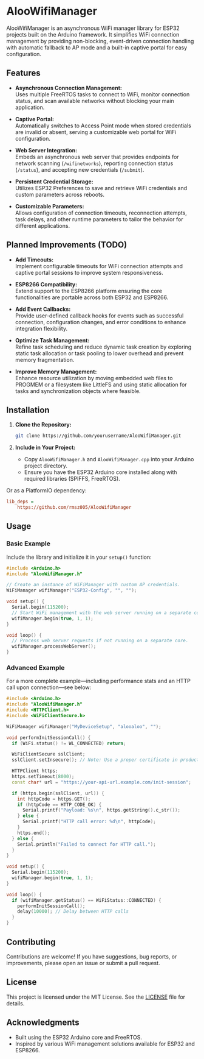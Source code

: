 # AlooWifiManager

AlooWifiManager is an asynchronous WiFi manager library for ESP32 projects built on the Arduino framework. It simplifies WiFi connection management by providing non-blocking, event-driven connection handling with automatic fallback to AP mode and a built-in captive portal for easy configuration.

## Features

- **Asynchronous Connection Management:**  
  Uses multiple FreeRTOS tasks to connect to WiFi, monitor connection status, and scan available networks without blocking your main application.

- **Captive Portal:**  
  Automatically switches to Access Point mode when stored credentials are invalid or absent, serving a customizable web portal for WiFi configuration.

- **Web Server Integration:**  
  Embeds an asynchronous web server that provides endpoints for network scanning (`/wifinetworks`), reporting connection status (`/status`), and accepting new credentials (`/submit`).

- **Persistent Credential Storage:**  
  Utilizes ESP32 Preferences to save and retrieve WiFi credentials and custom parameters across reboots.

- **Customizable Parameters:**  
  Allows configuration of connection timeouts, reconnection attempts, task delays, and other runtime parameters to tailor the behavior for different applications.

## Planned Improvements (TODO)

- **Add Timeouts:**  
  Implement configurable timeouts for WiFi connection attempts and captive portal sessions to improve system responsiveness.

- **ESP8266 Compatibility:**  
  Extend support to the ESP8266 platform ensuring the core functionalities are portable across both ESP32 and ESP8266.

- **Add Event Callbacks:**  
  Provide user-defined callback hooks for events such as successful connection, configuration changes, and error conditions to enhance integration flexibility.

- **Optimize Task Management:**  
  Refine task scheduling and reduce dynamic task creation by exploring static task allocation or task pooling to lower overhead and prevent memory fragmentation.

- **Improve Memory Management:**  
  Enhance resource utilization by moving embedded web files to PROGMEM or a filesystem like LittleFS and using static allocation for tasks and synchronization objects where feasible.

## Installation

1. **Clone the Repository:**

   ```bash
   git clone https://github.com/yourusername/AlooWifiManager.git
   ```

2. **Include in Your Project:**
   - Copy `AlooWifiManager.h` and `AlooWifiManager.cpp` into your Arduino project directory.
   - Ensure you have the ESP32 Arduino core installed along with required libraries (SPIFFS, FreeRTOS).

Or as a PlatformIO dependency:

```ini
lib_deps =
    https://github.com/rmsz005/AlooWifiManager
```

## Usage

### Basic Example

Include the library and initialize it in your `setup()` function:

```cpp
#include <Arduino.h>
#include "AlooWifiManager.h"

// Create an instance of WiFiManager with custom AP credentials.
WiFiManager wifiManager("ESP32-Config", "", "");

void setup() {
  Serial.begin(115200);
  // Start WiFi management with the web server running on a separate core.
  wifiManager.begin(true, 1, 1);
}

void loop() {
  // Process web server requests if not running on a separate core.
  wifiManager.processWebServer();
}
```

### Advanced Example

For a more complete example—including performance stats and an HTTP call upon connection—see below:

```cpp
#include <Arduino.h>
#include "AlooWifiManager.h"
#include <HTTPClient.h>
#include <WiFiClientSecure.h>

WiFiManager wifiManager("MyDeviceSetup", "alooaloo", "");

void performInitSessionCall() {
  if (WiFi.status() != WL_CONNECTED) return;

  WiFiClientSecure sslClient;
  sslClient.setInsecure(); // Note: Use a proper certificate in production

  HTTPClient https;
  https.setTimeout(8000);
  const char* url = "https://your-api-url.example.com/init-session";

  if (https.begin(sslClient, url)) {
    int httpCode = https.GET();
    if (httpCode == HTTP_CODE_OK) {
      Serial.printf("Payload: %s\n", https.getString().c_str());
    } else {
      Serial.printf("HTTP call error: %d\n", httpCode);
    }
    https.end();
  } else {
    Serial.println("Failed to connect for HTTP call.");
  }
}

void setup() {
  Serial.begin(115200);
  wifiManager.begin(true, 1, 1);
}

void loop() {
  if (wifiManager.getStatus() == WiFiStatus::CONNECTED) {
    performInitSessionCall();
    delay(10000); // Delay between HTTP calls
  }
}
```

## Contributing

Contributions are welcome! If you have suggestions, bug reports, or improvements, please open an issue or submit a pull request.

## License

This project is licensed under the MIT License. See the [LICENSE](LICENSE) file for details.

## Acknowledgments

- Built using the ESP32 Arduino core and FreeRTOS.
- Inspired by various WiFi management solutions available for ESP32 and ESP8266.


